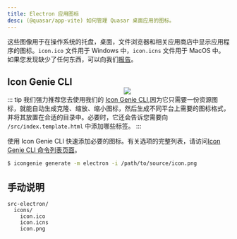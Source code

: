 ```yaml
---
title: Electron 应用图标
desc: (@quasar/app-vite) 如何管理 Quasar 桌面应用的图标。
---
```


这些图像用于在操作系统的托盘，桌面，文件浏览器和相关应用商店中显示应用程序的图标。`icon.ico` 文件用于 Windows 中，`icon.icns` 文件用于 MacOS 中。如果您发现缺少了任何东西，可以向我们[报告](https://github.com/quasarframework/quasar/issues)。

<img src="https://cdn.quasar.dev/img/iconfactory.png" style="float:right;max-width:15%;min-width:240px;padding-top:40px" />

## Icon Genie CLI

::: tip
我们强力推荐您去使用我们的 [Icon Genie CLI](/icongenie/introduction),因为它只需要一份资源图标，就能自动生成克隆、缩放、缩小图标，然后生成不同平台上需要的图标格式，并将其放置在合适的目录中。必要时，它还会告诉您需要向 `/src/index.template.html` 中添加哪些标签。
:::

使用 Icon Genie CLI 快速添加必要的图标。有关选项的完整列表，请访问[Icon Genie CLI 命令列表页面](/icongenie/command-list)。

```bash
$ icongenie generate -m electron -i /path/to/source/icon.png
```

## 手动说明

```
src-electron/
  icons/
    icon.ico
    icon.icns
    icon.png
```
